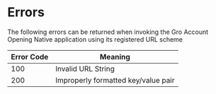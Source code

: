 # Errors

The following errors can be returned when invoking the Gro Account Opening Native application using its registered URL scheme


Error Code | Meaning
---------- | -------
100 | Invalid URL String
200 | Improperly formatted key/value pair



